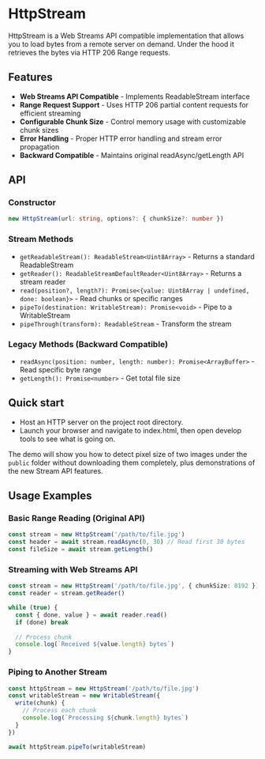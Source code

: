 # HttpStream

HttpStream is a Web Streams API compatible implementation that allows you to load bytes from a remote server on demand. Under the hood it retrieves the bytes via HTTP 206 Range requests.

## Features

- **Web Streams API Compatible** - Implements ReadableStream interface
- **Range Request Support** - Uses HTTP 206 partial content requests for efficient streaming
- **Configurable Chunk Size** - Control memory usage with customizable chunk sizes
- **Error Handling** - Proper HTTP error handling and stream error propagation
- **Backward Compatible** - Maintains original readAsync/getLength API

## API

### Constructor
```typescript
new HttpStream(url: string, options?: { chunkSize?: number })
```

### Stream Methods
- `getReadableStream(): ReadableStream<Uint8Array>` - Returns a standard ReadableStream
- `getReader(): ReadableStreamDefaultReader<Uint8Array>` - Returns a stream reader
- `read(position?, length?): Promise<{value: Uint8Array | undefined, done: boolean}>` - Read chunks or specific ranges
- `pipeTo(destination: WritableStream): Promise<void>` - Pipe to a WritableStream
- `pipeThrough(transform): ReadableStream` - Transform the stream

### Legacy Methods (Backward Compatible)
- `readAsync(position: number, length: number): Promise<ArrayBuffer>` - Read specific byte range
- `getLength(): Promise<number>` - Get total file size

## Quick start

 - Host an HTTP server on the project root directory.
 - Launch your browser and navigate to index.html, then open develop tools to see what is going on.

The demo will show you how to detect pixel size of two images under the `public` folder without downloading them completely, plus demonstrations of the new Stream API features.

## Usage Examples

### Basic Range Reading (Original API)
```typescript
const stream = new HttpStream('/path/to/file.jpg')
const header = await stream.readAsync(0, 30) // Read first 30 bytes
const fileSize = await stream.getLength()
```

### Streaming with Web Streams API
```typescript
const stream = new HttpStream('/path/to/file.jpg', { chunkSize: 8192 })
const reader = stream.getReader()

while (true) {
  const { done, value } = await reader.read()
  if (done) break
  
  // Process chunk
  console.log(`Received ${value.length} bytes`)
}
```

### Piping to Another Stream
```typescript
const httpStream = new HttpStream('/path/to/file.jpg')
const writableStream = new WritableStream({
  write(chunk) {
    // Process each chunk
    console.log(`Processing ${chunk.length} bytes`)
  }
})

await httpStream.pipeTo(writableStream)
```
